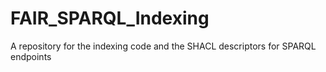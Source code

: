 # FAIR_SPARQL_Indexing
A repository for the indexing code and the SHACL descriptors for SPARQL endpoints
